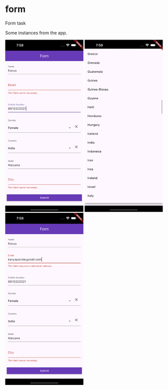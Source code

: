 # form

Form task

Some instances from the app.

<img src='Simulator Screenshot - iPhone 15 Pro Max - 2024-07-10 at 19.58.53.png' height=550 width=250  alt="ss"/>
<img src='Simulator Screenshot - iPhone 15 Pro Max - 2024-07-10 at 19.59.12.png' height=550 width=250  alt="ss"/>
<img src='Simulator Screenshot - iPhone 15 Pro Max - 2024-07-10 at 19.59.35.png' height=550 width=250  alt="ss"/>
